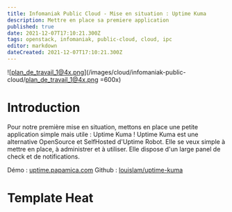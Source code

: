 ```yaml
---
title: Infomaniak Public Cloud - Mise en situation : Uptime Kuma
description: Mettre en place sa premiere application
published: true
date: 2021-12-07T17:10:21.300Z
tags: openstack, infomaniak, public-cloud, cloud, ipc
editor: markdown
dateCreated: 2021-12-07T17:10:21.300Z
---
```


![plan_de_travail_1@4x.png](/images/cloud/infomaniak-public-cloud/plan_de_travail_1@4x.png =600x)

# Introduction
Pour notre première mise en situation, mettons en place une petite application simple mais utile : Uptime Kuma !
Uptime Kuma est une alternative OpenSource et SelfHosted d'Uptime Robot. Elle se veux simple à mettre en place, à administrer et à utiliser. Elle dispose d'un large panel de check et de notifications.

Démo : [uptime.papamica.com](https://uptime.papamica.com)
Github : [louislam/uptime-kuma](https://github.com/louislam/uptime-kuma)

# Template Heat

